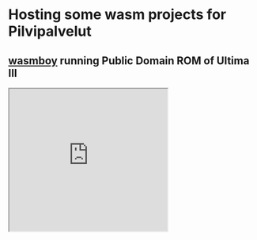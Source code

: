 # Hosting some wasm projects for Pilvipalvelut

## [wasmboy](https://github.com/torch2424/wasmboy) running Public Domain ROM of Ultima III
<iframe title="WasmBoy Iframe Embed" width="320" height="288" allowfullscreen="false" src="https://wasmboy.app/iframe/?rom-url=https://raw.githubusercontent.com/veliok/veliok.github.io/main/ult3.gb"> </iframe>